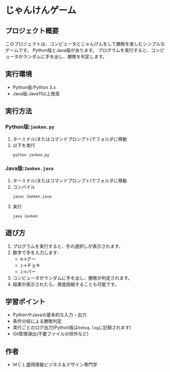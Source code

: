 # じゃんけんゲーム
## プロジェクト概要
このプロジェクトは、コンピュータとじゃんけんをして勝敗を楽しむシンプルなゲームです。
Python版とJava版があります。
プログラムを実行すると、コンピュータがランダムに手を出し、勝敗を判定します。
## 実行環境
- Python版:Python 3.x
- Java版:Java11以上推奨
## 実行方法
### Python版:`janken.py`
1. ターミナル(またはコマンドプロンプト)でフォルダに移動
1. 以下を実行
   ```言語名
   python janken.py
   ```
### Java版:`Janken.java`
1. ターミナル(またはコマンドプロンプト)でフォルダに移動
1. コンパイル
   ```言語名
   javac Janken.java
   ```
3. 実行
   ```言語名
   java Janken
   ```
## 遊び方
1. プログラムを実行すると、手の選択しが表示されます。
1. 数字で手を入力します:
   - `0`→グー
   - `1`→チョキ
   - `2`→パー
3. コンピュータがランダムに手を出し、勝敗が判定されます。
4. 結果が表示されたら、再度挑戦することも可能です。
## 学習ポイント
- PythonやJavaの基本的な入力・出力
- 条件分岐による勝敗判定
- 実行ごとのログ出力(Python版は`debug.log`に記録されます)
- Git管理演出(不要ファイルの除外など)
## 作者
- ＭＣＬ盛岡情報ビジネス＆デザイン専門学

